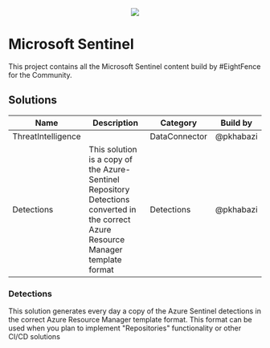 <picture>
<p align="center">
  <img src="https://github.com/nextfence/.github/blob/main/profile/img/EightFence.png">
</p>
</picture>

# Microsoft Sentinel

This project contains all the Microsoft Sentinel content build by #EightFence for the Community.

## Solutions

| Name               | Description                                                                                                                         | Category      | Build by  |
| ------------------ | ----------------------------------------------------------------------------------------------------------------------------------- | ------------- | --------- |
| ThreatIntelligence |                                                                                                                                     | DataConnector | @pkhabazi |
| Detections         | This solution is a copy of the Azure-Sentinel Repository Detections converted in the correct Azure Resource Manager template format | Detections    | @pkhabazi |

### Detections

This solution generates every day a copy of the Azure Sentinel detections in the correct Azure Resource Manager template format. This format can be used when you plan to implement "Repositories" functionality or other CI/CD solutions
